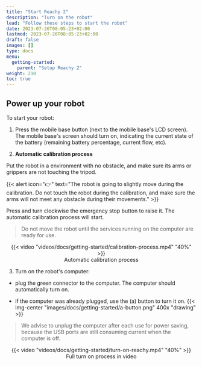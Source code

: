 ```yaml
---
title: "Start Reachy 2"
description: "Turn on the robot"
lead: "Follow these steps to start the robot"
date: 2023-07-26T08:05:23+02:00
lastmod: 2023-07-26T08:05:23+02:00
draft: false
images: []
type: docs
menu:
  getting-started:
    parent: "Setup Reachy 2"
weight: 210
toc: true
---
```



## Power up your robot
To start your robot: 
1. Press the mobile base button (next to the mobile base's LCD screen). The mobile base's screen should turn on, indicating the current state of the battery (remaining battery percentage, current flow, etc).

2. **Automatic calibration process**

Put the robot in a environment with no obstacle, and make sure its arms or grippers are not touching the tripod.

{{< alert icon="👉" text="The robot is going to slightly move during the calibration. Do not touch the robot during the calibration, and make sure the arms will not meet any obstacle during their movements." >}}

Press and turn clockwise the emergency stop button to raise it. The automatic calibration process will start.  

> Do not move the robot until the services running on the computer are ready for use.

<p align="center">
    {{< video "videos/docs/getting-started/calibration-process.mp4" "40%" >}}
    <br>
    Automatic calibration process
</p>

3. Turn on the robot's computer:
- plug the green connector to the computer. The computer should automatically turn on.

- if the computer was already plugged, use the (a) button to turn it on.
{{< img-center "images/docs/getting-started/a-button.png" 400x "drawing" >}}

> We advise to unplug the computer after each use for power saving, because the USB ports are still consuming current when the computer is off.


<p align="center">
    {{< video "videos/docs/getting-started/turn-on-reachy.mp4" "40%" >}}
    <br>
    Full turn on process in video
</p>
